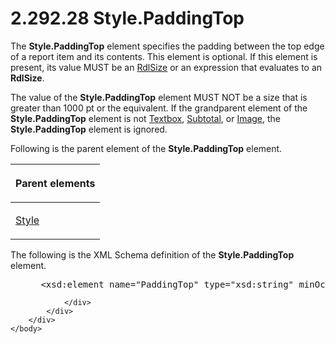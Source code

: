 <html dir="LTR" xmlns:mshelp="http://msdn.microsoft.com/mshelp" xmlns:ddue="http://ddue.schemas.microsoft.com/authoring/2003/5" xmlns:xlink="http://www.w3.org/1999/xlink" xmlns:tool="http://www.microsoft.com/tooltip">
    <head>
        <meta http-equiv="Content-Type" content="text/html; CHARSET=utf-8"></meta>
        <meta name="save" content="history"></meta>
        <title>2.292.28 Style.PaddingTop</title>
        <xml>
            <mshelp:toctitle title="2.292.28 Style.PaddingTop"></mshelp:toctitle>
            <mshelp:rltitle title="[MS-RDL]: Style.PaddingTop"></mshelp:rltitle>
            <mshelp:keyword index="A" term="6e0e91a3-d6be-4843-b872-9f124cae4fcc"></mshelp:keyword>
            <mshelp:attr name="DCSext.ContentType" value="open specification"></mshelp:attr>
            <mshelp:attr name="AssetID" value="6e0e91a3-d6be-4843-b872-9f124cae4fcc"></mshelp:attr>
            <mshelp:attr name="TopicType" value="kbRef"></mshelp:attr>
            <mshelp:attr name="DCSext.Title" value="[MS-RDL]: Style.PaddingTop" />
        </xml>
    </head>
    <body>
        <div id="header">
            <h1 class="heading">2.292.28 Style.PaddingTop</h1>
        </div>
        <div id="mainSection">
            <div id="mainBody">
                <div id="allHistory" class="saveHistory"></div>
                <div id="sectionSection0" class="section" name="collapseableSection">
                    

<p>The <b>Style.PaddingTop</b> element specifies the padding
between the top edge of a report item and its contents. This element is
optional. If this element is present, its value MUST be an <a href="b40c092e-4fe5-4f7b-a0bf-c98df1361c90.html">RdlSize</a> or an expression
that evaluates to an <b>RdlSize</b>.</p>

<p>The value of the <b>Style.PaddingTop</b> element MUST NOT be
a size that is greater than 1000 pt or the equivalent. If the grandparent
element of the <b>Style.PaddingTop</b> element is not <a href="469d0032-b5ec-43d9-ab36-d3a88b9cc1f6.html">Textbox</a>, <a href="44172a0a-a53f-423e-be81-08352a109961.html">Subtotal</a>, or <a href="63e1e5ab-7c49-4f62-8dbd-62d85de2b153.html">Image</a>, the <b>Style.PaddingTop</b>
element is ignored.</p>

<p>Following is the parent element of the <b>Style.PaddingTop</b>
element.</p>

<table>
 <thead>
  <tr>
   <th>
   <p>Parent elements</p>
   </th>
  </tr>
 </thead>
 <tr>
  <td>
  <p><a href="ea446209-9c6a-46ce-b472-fae8b8350b37.html">Style</a></p>
  </td>
 </tr>
</table>

<p>The following is the XML Schema definition of the <b>Style.PaddingTop</b>
element.</p>

<dl>
<dd>
<div><pre> &lt;xsd:element name=&quot;PaddingTop&quot; type=&quot;xsd:string&quot; minOccurs=&quot;0&quot; /&gt;
</pre></div>
</dd></dl>


                </div>
            </div>
        </div>
    </body>
</html>